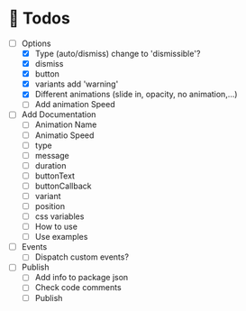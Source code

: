 # 🚧 Todos

- [ ] Options
    - [x] Type (auto/dismiss) change to 'dismissible'?
    - [x] dismiss
    - [x] button
    - [x] variants add 'warning'
    - [x] Different animations (slide in, opacity, no animation,...)
    - [ ] Add animation Speed
    
- [ ] Add Documentation
    - [ ] Animation Name
    - [ ] Animatio Speed
    - [ ] type
    - [ ] message
    - [ ] duration
    - [ ] buttonText
    - [ ] buttonCallback
    - [ ] variant
    - [ ] position
    - [ ] css variables
    - [ ] How to use
    - [ ] Use examples
    
- [ ] Events
    - [ ] Dispatch custom events?
    
- [ ] Publish
    - [ ] Add info to package json
    - [ ] Check code comments
    - [ ] Publish
